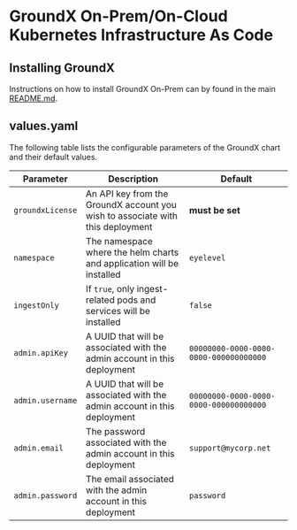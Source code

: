 # GroundX On-Prem/On-Cloud Kubernetes Infrastructure As Code

## Installing GroundX

Instructions on how to install GroundX On-Prem can by found in the main [README.md](/README.md#installing-groundx).

## values.yaml

The following table lists the configurable parameters of the GroundX chart and their default values.

| Parameter                                   | Description                                                                     | Default                               |
|---------------------------------------------|---------------------------------------------------------------------------------|---------------------------------------|
| `groundxLicense`                            | An API key from the GroundX account you wish to associate with this deployment  | **must be set**                       |
| `namespace`                                 | The namespace where the helm charts and application will be installed           | `eyelevel`                            |
| `ingestOnly`                                | If `true`, only ingest-related pods and services will be installed              | `false`                               |
| `admin.apiKey`                              | A UUID that will be associated with the admin account in this deployment        | `00000000-0000-0000-0000-000000000000`|
| `admin.username`                            | A UUID that will be associated with the admin account in this deployment        | `00000000-0000-0000-0000-000000000000`|
| `admin.email`                               | The password associated with the admin account in this deployment               | `support@mycorp.net`                  |
| `admin.password`                            | The email associated with the admin account in this deployment                  | `password`                            |

